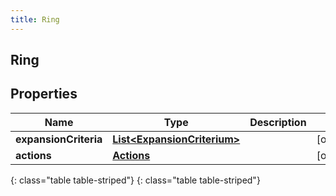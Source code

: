 ```yaml
---
title: Ring
---
```

## Ring


## Properties

| Name | Type | Description | Notes |
| ------------ | ------------- | ------------- | ------------- |
| **expansionCriteria** | [**List&lt;ExpansionCriterium&gt;**](ExpansionCriterium.html) |  |  [optional] |
| **actions** | [**Actions**](Actions.html) |  |  [optional] |
{: class="table table-striped"}
{: class="table table-striped"}


